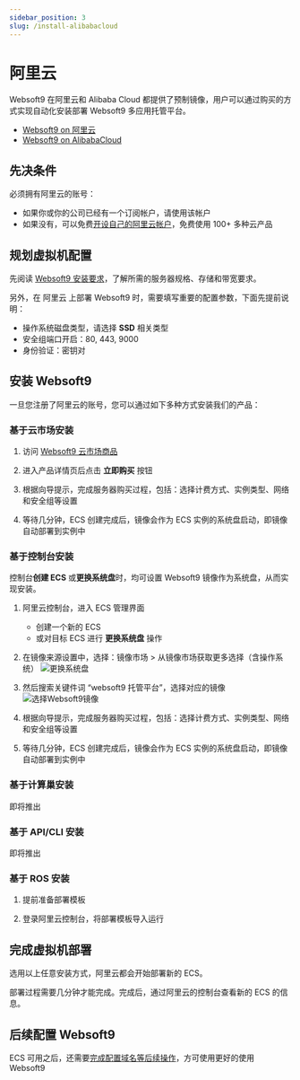 ```yaml
---
sidebar_position: 3
slug: /install-alibabacloud
---
```


# 阿里云

Websoft9 在阿里云和 Alibaba Cloud 都提供了预制镜像，用户可以通过购买的方式实现自动化安装部署 Websoft9 多应用托管平台。  

- [Websoft9 on 阿里云](https://market.aliyun.com/products/53690006/cmjj00065456.html)
- [Websoft9 on AlibabaCloud](https://marketplace.alibabacloud.com/products/201072001/sgcmjj00034378.html)

## 先决条件

必须拥有阿里云的账号：

- 如果你或你的公司已经有一个订阅帐户，请使用该帐户
- 如果没有，可以免费[开设自己的阿里云帐户](https://free.aliyun.com/)，免费使用 100+ 多种云产品

## 规划虚拟机配置

先阅读 [Websoft9 安装要求](./install-requirements)，了解所需的服务器规格、存储和带宽要求。 

另外，在 阿里云 上部署 Websoft9 时，需要填写重要的配置参数，下面先提前说明：

- 操作系统磁盘类型，请选择 **SSD** 相关类型
- 安全组端口开启：80, 443, 9000
- 身份验证：密钥对


## 安装 Websoft9

一旦您注册了阿里云的账号，您可以通过如下多种方式安装我们的产品：

### 基于云市场安装

1. 访问 [Websoft9 云市场商品](https://market.aliyun.com/products/53690006/cmjj00065456.html)

2. 进入产品详情页后点击 **立即购买** 按钮

3. 根据向导提示，完成服务器购买过程，包括：选择计费方式、实例类型、网络和安全组等设置

4. 等待几分钟，ECS 创建完成后，镜像会作为 ECS 实例的系统盘启动，即镜像自动部署到实例中


### 基于控制台安装

控制台**创建 ECS** 或**更换系统盘**时，均可设置 Websoft9 镜像作为系统盘，从而实现安装。

1. 阿里云控制台，进入 ECS 管理界面

   - 创建一个新的 ECS
   - 或对目标 ECS 进行 **更换系统盘** 操作

2. 在镜像来源设置中，选择：镜像市场 > 从镜像市场获取更多选择（含操作系统）
   ![更换系统盘](./assets/aliyun-ecsbuy-mkimage-websoft9.png)

3. 然后搜索关键件词 “websoft9 托管平台”，选择对应的镜像
   ![选择Websoft9镜像](./assets/aliyun-ecsbuy-mkselect-websoft9.png)

4. 根据向导提示，完成服务器购买过程，包括：选择计费方式、实例类型、网络和安全组等设置

5. 等待几分钟，ECS 创建完成后，镜像会作为 ECS 实例的系统盘启动，即镜像自动部署到实例中


### 基于计算巢安装

即将推出

### 基于 API/CLI 安装

即将推出

### 基于 ROS 安装

1. 提前准备部署模板

2. 登录阿里云控制台，将部署模板导入运行

## 完成虚拟机部署

选用以上任意安装方式，阿里云都会开始部署新的 ECS。  

部署过程需要几分钟才能完成。完成后，通过阿里云的控制台查看新的 ECS 的信息。  

## 后续配置 Websoft9

ECS 可用之后，还需要[完成配置域名等后续操作](./domain-set)，方可使用更好的使用 Websoft9
